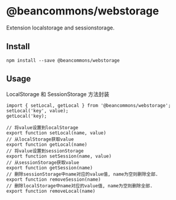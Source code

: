 # @beancommons/webstorage
Extension localstorage and sessionstorage.

## Install
```
npm install --save @beancommons/webstorage
```

## Usage
LocalStorage 和 SessionStorage 方法封装
```
import { setLocal, getLocal } from '@beancommons/webstorage';
setLocal('key', value);
getLocal('key);
```
```
// 将value设置到localStorage
export function setLocal(name, value) 
// 从localStorage获取value
export function getLocal(name) 
// 将value设置到sessionStorage
export function setSession(name, value) 
// 从sessionStorage获取value
export function getSession(name) 
// 删除sessionStorage中name对应的value值, name为空则删除全部.
export function removeSession(name) 
// 删除localStorage中name对应的value值, name为空则删除全部.
export function removeLocal(name) 
```
